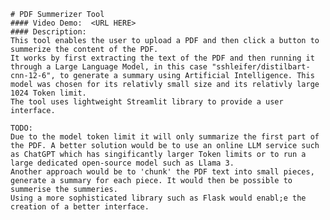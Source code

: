     # PDF Summerizer Tool
    #### Video Demo:  <URL HERE>
    #### Description:
    This tool enables the user to upload a PDF and then click a button to summerize the content of the PDF.
    It works by first extracting the text of the PDF and then running it through a Large Language Model, in this case "sshleifer/distilbart-cnn-12-6", to generate a summary using Artificial Intelligence. This model was chosen for its relativly small size and its relativly large 1024 Token limit.
    The tool uses lightweight Streamlit library to provide a user interface.
    
    TODO:
    Due to the model token limit it will only summarize the first part of the PDF. A better solution would be to use an online LLM service such as ChatGPT which has singificantly larger Token limits or to run a large dedicated open-source model such as Llama 3.
    Another approach would be to 'chunk' the PDF text into small pieces, generate a summary for each piece. It would then be possible to summerise the summeries.
    Using a more sophisticated library such as Flask would enabl;e the creation of a better interface.